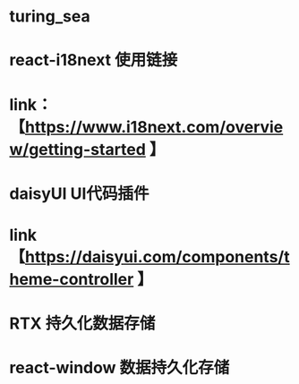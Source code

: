 # turing_sea

# react-i18next 使用链接
# link：【https://www.i18next.com/overview/getting-started 】

# daisyUI UI代码插件
# link 【https://daisyui.com/components/theme-controller 】


# RTX 持久化数据存储

# react-window 数据持久化存储

